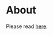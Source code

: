 # About

Please read [here](https://raw.githack.com/jakub-stastny/playground/master/doc/exploration.html).
